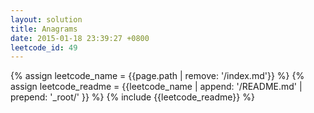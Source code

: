 ```yaml
---
layout: solution
title: Anagrams
date: 2015-01-18 23:39:27 +0800
leetcode_id: 49
---
```

{% assign leetcode_name = {{page.path | remove: '/index.md'}}  %}
{% assign leetcode_readme = {{leetcode_name | append: '/README.md' | prepend: '_root/' }}  %}
{% include {{leetcode_readme}} %}
